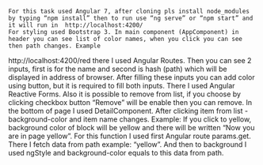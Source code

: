 
   	For this task used Angular 7, after cloning pls install node_modules by typing “npm install” then to run use “ng serve” or “npm start” and it will run in  http://localhost:4200/
	For styling used Bootstrap 3. In main component (AppComponent) in header you can see list of color names, when you click you can see then path changes. Example
http://localhost:4200/red there I used Angular Routes. 
	Then you can see 2 inputs, first is for the name and second is hash (path) which will be displayed in address of browser. After filling these inputs you can add color using button, but it is required to fill both inputs. There I used Angular Reactive Forms. 
	Also it is possible to remove from list, if you choose by clicking checkbox button “Remove” will be enable then you can remove. 
	In the bottom of page I used DetailComponent. After clicking item from list - background-color and item name changes. Example: If you click to yellow, background color of block will be yellow and there will be written “Now you are in page yellow”.  For this function I used first Angular route params.get. There I fetch data from path example: “yellow”. And then to background I used ngStyle and background-color equals to this data from path. 